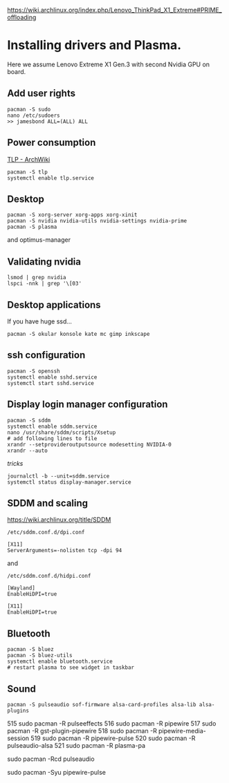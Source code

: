 https://wiki.archlinux.org/index.php/Lenovo_ThinkPad_X1_Extreme#PRIME_offloading

# Installing drivers and Plasma.

Here we assume Lenovo Extreme X1 Gen.3 with second Nvidia GPU on board.

## Add user rights
```
pacman -S sudo
nano /etc/sudoers
>> jamesbond ALL=(ALL) ALL
```

## Power consumption

[TLP - ArchWiki](https://wiki.archlinux.org/index.php/TLP)

```
pacman -S tlp
systemctl enable tlp.service
```

## Desktop

```
pacman -S xorg-server xorg-apps xorg-xinit
pacman -S nvidia nvidia-utils nvidia-settings nvidia-prime
pacman -S plasma
```

and optimus-manager

## Validating nvidia

```
lsmod | grep nvidia
lspci -nnk | grep '\[03'
```
## Desktop applications

If you have huge ssd...

```
pacman -S okular konsole kate mc gimp inkscape
```

## ssh configuration

```
pacman -S openssh
systemctl enable sshd.service
systemctl start sshd.service
```

## Display login manager configuration

```
pacman -S sddm
systemctl enable sddm.service
nano /usr/share/sddm/scripts/Xsetup
# add following lines to file
xrandr --setprovideroutputsource modesetting NVIDIA-0
xrandr --auto
```

*tricks*

```
journalctl -b --unit=sddm.service
systemctl status display-manager.service
```

## SDDM and scaling

https://wiki.archlinux.org/title/SDDM

```
/etc/sddm.conf.d/dpi.conf

[X11]
ServerArguments=-nolisten tcp -dpi 94
```

and

```
/etc/sddm.conf.d/hidpi.conf

[Wayland]
EnableHiDPI=true

[X11]
EnableHiDPI=true
```

## Bluetooth

```
pacman -S bluez
pacman -S bluez-utils
systemctl enable bluetooth.service
# restart plasma to see widget in taskbar
```

## Sound

```
pacman -S pulseaudio sof-firmware alsa-card-profiles alsa-lib alsa-plugins
```


  515  sudo pacman -R pulseeffects
  516  sudo pacman -R pipewire
  517  sudo pacman -R gst-plugin-pipewire
  518  sudo pacman -R pipewire-media-session
  519  sudo pacman -R pipewire-pulse
  520  sudo pacman -R pulseaudio-alsa
  521  sudo pacman -R plasma-pa

sudo pacman -Rcd pulseaudio

sudo pacman -Syu pipewire-pulse